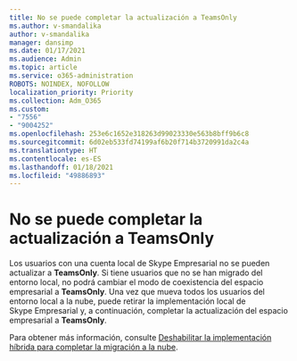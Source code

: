 ```yaml
---
title: No se puede completar la actualización a TeamsOnly
ms.author: v-smandalika
author: v-smandalika
manager: dansimp
ms.date: 01/17/2021
ms.audience: Admin
ms.topic: article
ms.service: o365-administration
ROBOTS: NOINDEX, NOFOLLOW
localization_priority: Priority
ms.collection: Adm_O365
ms.custom:
- "7556"
- "9004252"
ms.openlocfilehash: 253e6c1652e318263d99023330e563b8bff9b6c8
ms.sourcegitcommit: 6d02eb533fd74199af6b20f714b3720991da2c4a
ms.translationtype: HT
ms.contentlocale: es-ES
ms.lasthandoff: 01/18/2021
ms.locfileid: "49886893"
---
```

# <a name="cannot-complete-upgrade-to-teamsonly"></a>No se puede completar la actualización a TeamsOnly

Los usuarios con una cuenta local de Skype Empresarial no se pueden actualizar a **TeamsOnly**. Si tiene usuarios que no se han migrado del entorno local, no podrá cambiar el modo de coexistencia del espacio empresarial a **TeamsOnly**. Una vez que mueva todos los usuarios del entorno local a la nube, puede retirar la implementación local de Skype Empresarial y, a continuación, completar la actualización del espacio empresarial a **TeamsOnly**. 

Para obtener más información, consulte [Deshabilitar la implementación híbrida para completar la migración a la nube](https://docs.microsoft.com/skypeforbusiness/hybrid/cloud-consolidation-disabling-hybrid). 